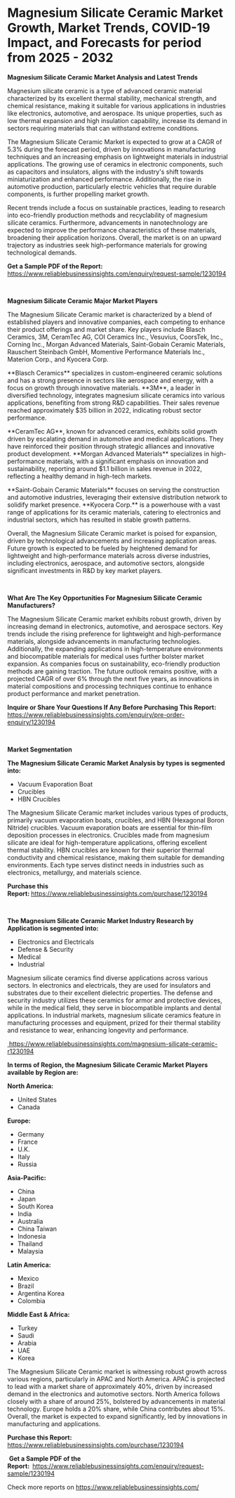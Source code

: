 <p><h1>Magnesium Silicate Ceramic Market Growth, Market Trends, COVID-19 Impact, and Forecasts for period from 2025 - 2032</h1></p><p><strong>Magnesium Silicate Ceramic Market Analysis and Latest Trends</strong></p>
<p><p>Magnesium silicate ceramic is a type of advanced ceramic material characterized by its excellent thermal stability, mechanical strength, and chemical resistance, making it suitable for various applications in industries like electronics, automotive, and aerospace. Its unique properties, such as low thermal expansion and high insulation capability, increase its demand in sectors requiring materials that can withstand extreme conditions.</p><p>The Magnesium Silicate Ceramic Market is expected to grow at a CAGR of 5.3% during the forecast period, driven by innovations in manufacturing techniques and an increasing emphasis on lightweight materials in industrial applications. The growing use of ceramics in electronic components, such as capacitors and insulators, aligns with the industry's shift towards miniaturization and enhanced performance. Additionally, the rise in automotive production, particularly electric vehicles that require durable components, is further propelling market growth.</p><p>Recent trends include a focus on sustainable practices, leading to research into eco-friendly production methods and recyclability of magnesium silicate ceramics. Furthermore, advancements in nanotechnology are expected to improve the performance characteristics of these materials, broadening their application horizons. Overall, the market is on an upward trajectory as industries seek high-performance materials for growing technological demands.</p></p>
<p><strong>Get a Sample PDF of the Report:&nbsp;</strong> <a href="https://www.reliablebusinessinsights.com/enquiry/request-sample/1230194?utm_campaign=2187&utm_medium=2&utm_source=Github&utm_content=ia&utm_term=03022025&utm_id=magnesium-silicate-ceramic">https://www.reliablebusinessinsights.com/enquiry/request-sample/1230194</a></p>
<p>&nbsp;</p>
<p><strong>Magnesium Silicate Ceramic Major Market Players</strong></p>
<p><p>The Magnesium Silicate Ceramic market is characterized by a blend of established players and innovative companies, each competing to enhance their product offerings and market share. Key players include Blasch Ceramics, 3M, CeramTec AG, COI Ceramics Inc., Vesuvius, CoorsTek, Inc., Corning Inc., Morgan Advanced Materials, Saint-Gobain Ceramic Materials, Rauschert Steinbach GmbH, Momentive Performance Materials Inc., Materion Corp., and Kyocera Corp.</p><p>**Blasch Ceramics** specializes in custom-engineered ceramic solutions and has a strong presence in sectors like aerospace and energy, with a focus on growth through innovative materials. **3M**, a leader in diversified technology, integrates magnesium silicate ceramics into various applications, benefiting from strong R&D capabilities. Their sales revenue reached approximately $35 billion in 2022, indicating robust sector performance.</p><p>**CeramTec AG**, known for advanced ceramics, exhibits solid growth driven by escalating demand in automotive and medical applications. They have reinforced their position through strategic alliances and innovative product development. **Morgan Advanced Materials** specializes in high-performance materials, with a significant emphasis on innovation and sustainability, reporting around $1.1 billion in sales revenue in 2022, reflecting a healthy demand in high-tech markets.</p><p>**Saint-Gobain Ceramic Materials** focuses on serving the construction and automotive industries, leveraging their extensive distribution network to solidify market presence. **Kyocera Corp.** is a powerhouse with a vast range of applications for its ceramic materials, catering to electronics and industrial sectors, which has resulted in stable growth patterns.</p><p>Overall, the Magnesium Silicate Ceramic market is poised for expansion, driven by technological advancements and increasing application areas. Future growth is expected to be fueled by heightened demand for lightweight and high-performance materials across diverse industries, including electronics, aerospace, and automotive sectors, alongside significant investments in R&D by key market players.</p></p>
<p>&nbsp;</p>
<p><strong>What Are The Key Opportunities For Magnesium Silicate Ceramic Manufacturers?</strong></p>
<p><p>The Magnesium Silicate Ceramic market exhibits robust growth, driven by increasing demand in electronics, automotive, and aerospace sectors. Key trends include the rising preference for lightweight and high-performance materials, alongside advancements in manufacturing technologies. Additionally, the expanding applications in high-temperature environments and biocompatible materials for medical uses further bolster market expansion. As companies focus on sustainability, eco-friendly production methods are gaining traction. The future outlook remains positive, with a projected CAGR of over 6% through the next five years, as innovations in material compositions and processing techniques continue to enhance product performance and market penetration.</p></p>
<p><strong>Inquire or Share Your Questions If Any Before Purchasing This Report:</strong> <a href="https://www.reliablebusinessinsights.com/enquiry/pre-order-enquiry/1230194?utm_campaign=2187&utm_medium=2&utm_source=Github&utm_content=ia&utm_term=03022025&utm_id=magnesium-silicate-ceramic">https://www.reliablebusinessinsights.com/enquiry/pre-order-enquiry/1230194</a></p>
<p>&nbsp;</p>
<p><strong>Market Segmentation</strong></p>
<p><strong>The Magnesium Silicate Ceramic Market Analysis by types is segmented into:</strong></p>
<p><ul><li>Vacuum Evaporation Boat</li><li>Crucibles</li><li>HBN Crucibles</li></ul></p>
<p><p>The Magnesium Silicate Ceramic market includes various types of products, primarily vacuum evaporation boats, crucibles, and HBN (Hexagonal Boron Nitride) crucibles. Vacuum evaporation boats are essential for thin-film deposition processes in electronics. Crucibles made from magnesium silicate are ideal for high-temperature applications, offering excellent thermal stability. HBN crucibles are known for their superior thermal conductivity and chemical resistance, making them suitable for demanding environments. Each type serves distinct needs in industries such as electronics, metallurgy, and materials science.</p></p>
<p><strong>Purchase this Report:&nbsp;</strong><a href="https://www.reliablebusinessinsights.com/purchase/1230194?utm_campaign=2187&utm_medium=2&utm_source=Github&utm_content=ia&utm_term=03022025&utm_id=magnesium-silicate-ceramic">https://www.reliablebusinessinsights.com/purchase/1230194</a></p>
<p>&nbsp;</p>
<p><strong>The Magnesium Silicate Ceramic Market Industry Research by Application is segmented into:</strong></p>
<p><ul><li>Electronics and Electricals</li><li>Defense & Security</li><li>Medical</li><li>Industrial</li></ul></p>
<p><p>Magnesium silicate ceramics find diverse applications across various sectors. In electronics and electricals, they are used for insulators and substrates due to their excellent dielectric properties. The defense and security industry utilizes these ceramics for armor and protective devices, while in the medical field, they serve in biocompatible implants and dental applications. In industrial markets, magnesium silicate ceramics feature in manufacturing processes and equipment, prized for their thermal stability and resistance to wear, enhancing longevity and performance.</p></p>
<p><a href="https://www.reliablebusinessinsights.com/magnesium-silicate-ceramic-r1230194?utm_campaign=2187&utm_medium=2&utm_source=Github&utm_content=ia&utm_term=03022025&utm_id=magnesium-silicate-ceramic">&nbsp;https://www.reliablebusinessinsights.com/magnesium-silicate-ceramic-r1230194</a></p>
<p><strong>In terms of Region, the Magnesium Silicate Ceramic Market Players available by Region are:</strong></p>
<p>
    <p> <strong> North America: </strong>
        <ul>
            <li>United States</li>
            <li>Canada</li>
        </ul>
        </p> 
    <p> <strong> Europe: </strong>
        <ul>
            <li>Germany</li>
            <li>France</li>
            <li>U.K.</li>
            <li>Italy</li>
            <li>Russia</li>
        </ul>
        </p> 
    <p> <strong> Asia-Pacific: </strong>
        <ul>
            <li>China</li>
            <li>Japan</li>
            <li>South Korea</li>
            <li>India</li>
            <li>Australia</li>
            <li>China Taiwan</li>
            <li>Indonesia</li>
            <li>Thailand</li>
            <li>Malaysia</li>
        </ul>
        </p> 
    <p> <strong> Latin America: </strong>
        <ul>
            <li>Mexico</li>
            <li>Brazil</li>
            <li>Argentina Korea</li>
            <li>Colombia</li>
        </ul>
        </p> 
    <p> <strong> Middle East & Africa: </strong>
        <ul>
            <li>Turkey</li>
            <li>Saudi</li>
            <li>Arabia</li>
            <li>UAE</li>
            <li>Korea</li>
        </ul>
    </p>
    </p>
<p><p>The Magnesium Silicate Ceramic market is witnessing robust growth across various regions, particularly in APAC and North America. APAC is projected to lead with a market share of approximately 40%, driven by increased demand in the electronics and automotive sectors. North America follows closely with a share of around 25%, bolstered by advancements in material technology. Europe holds a 20% share, while China contributes about 15%. Overall, the market is expected to expand significantly, led by innovations in manufacturing and applications.</p></p>
<p><strong>Purchase this Report: </strong><a href="https://www.reliablebusinessinsights.com/purchase/1230194?utm_campaign=2187&utm_medium=2&utm_source=Github&utm_content=ia&utm_term=03022025&utm_id=magnesium-silicate-ceramic">https://www.reliablebusinessinsights.com/purchase/1230194</a></p>
<p>&nbsp;<strong>Get a Sample PDF of the Report:&nbsp;&nbsp;</strong><a href="https://www.reliablebusinessinsights.com/enquiry/request-sample/1230194?utm_campaign=2187&utm_medium=2&utm_source=Github&utm_content=ia&utm_term=03022025&utm_id=magnesium-silicate-ceramic">https://www.reliablebusinessinsights.com/enquiry/request-sample/1230194</a></p>
<p><strong></strong></p>
<p>Check more reports on <a href="https://www.reliablebusinessinsights.com/?utm_campaign=2187&utm_medium=2&utm_source=Github&utm_content=ia&utm_term=03022025&utm_id=magnesium-silicate-ceramic">https://www.reliablebusinessinsights.com/</a></p>